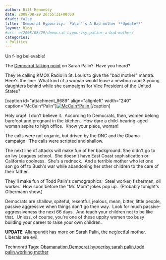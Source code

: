 ```yaml
---
author: Bill Hennessy
date: 2008-08-29 20:55:31+00:00
draft: false
title: 'Democrat Hypocrisy:  Palin''s A Bad mother **Update**'
layout: blog
#url: e/2008/08/29/democrat-hypocrisy-palins-a-bad-mother/
categories:
- Politics
---
```


Un f-ing believable!

The [Democrat talking point](https://michellemalkin.com/2008/08/29/snobama-strikes-again/) on Sarah Palin?  Have you heard?

They're calling KMOX Radio in St. Louis to give the "bad mother" mantra.  Here's the line:  What kind of a woman would leave a newborn and 3 young daughters behind while she campaigns for Vice President of the United States? 

[caption id="attachment_8689" align="alignleft" width="240" caption="McCain*Palin"][![McCain*Palin](https://hennessysview.com/wp-content/uploads/2008/08/mccain-palin2.jpg)
](https://hennessysview.com/wp-content/uploads/2008/08/mccain-palin2.jpg)[/caption]

Holy crap!  I don't believe it.  According to Democrats, then, women belong barefoot and pregnant in the kitchen.  How dare a child-bearing-aged woman aspire to high office.  Know your place, woman!

The calls were not organic, but driven by the DNC and the Obama campaign.  The calls were scripted and shallow.

The next line of attacks will make fun of her background. She didn't go to an Ivy Leagues school.  She doesn't have East Coast sophistication or California coolness.  She's a redneck.  And a terrible mother who let one son go off to Bush's war while abandoning her other children to the care of their father.

They'll make fun of Todd Palin's demographics:  Steel worker, fisherman, oil worker.  How soon before the "Mr. Mom" jokes pop up.  (Probably tonight's Olbermann show.)

Democrats are shallow, spiteful, resentful, jealous, mean, bitter, little people, passive aggressive when things don't go their way.  Look for much passive-aggressiveness the next 66 days.  And teach your children not to be like that.  Unless, of course, you're one of these uppity women too busy building your career to raise your own children.

**UPDATE**  [Allahpundit has more ](https://hotair.com/archives/2008/08/29/cnn-hey-wont-palin-be-neglecting-her-downs-syndrome-baby/)on Sarah Palin, the neglectful mother.  Liberals are evil.


Technorati Tags: [Obamanation](https://technorati.com/tags/Obamanation),[Democrat hypocrisy](https://technorati.com/tags/Democrat%20hypocrisy),[sarah palin](https://technorati.com/tags/sarah%20palin),[todd palin](https://technorati.com/tags/todd%20palin),[working mother](https://technorati.com/tags/working%20mother)
